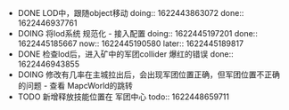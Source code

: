 - DONE LOD中，跟随object移动
  doing:: 1622443863072
  done:: 1622446937761
- DOING 将lod系统 规范化 - 接入配置
  doing:: 1622445197201
  done:: 1622445185667
  now:: 1622445190580
  later:: 1622445189817
- DONE 检查lod后，进入矿中的军团collider 爆红的错误
  done:: 1622446943855
- DOING 修改有几率在主城拉出后，会出现军团位置正确，但军团位置不正确的问题 - 查看 MapcWorld的跳转
- TODO 新增释放技能位置在 军团中心
  todo:: 1622448659711